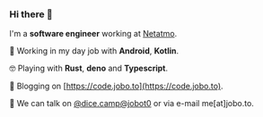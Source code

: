 ### Hi there 👋

I'm a **software engineer** working at [Netatmo](https://www.netatmo.com/fr-fr). 

💼 Working in my day job with **Android**, **Kotlin**.

🤓 Playing with **Rust**, **deno** and **Typescript**.

📝 Blogging on [https://code.jobo.to](https://code.jobo.to).

💬 We can talk on [@dice.camp@jobot0](https://dice.camp/@jobot0) or via e-mail me[at]jobo.to. 



<!--
**jobot0/jobot0** is a ✨ _special_ ✨ repository because its `README.md` (this file) appears on your GitHub profile.

Here are some ideas to get you started:

- 🔭 I’m currently working on ...
- 🌱 I’m currently learning ...
- 👯 I’m looking to collaborate on ...
- 🤔 I’m looking for help with ...
- 💬 Ask me about ...
- 📫 How to reach me: ...
- 😄 Pronouns: ...
- ⚡ Fun fact: ...
-->
